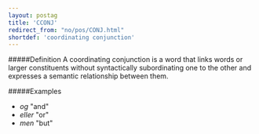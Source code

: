 ```yaml
---
layout: postag
title: 'CCONJ'
redirect_from: "no/pos/CONJ.html"
shortdef: 'coordinating conjunction'
---
```

#####Definition
A coordinating conjunction is a word that links words or larger constituents without syntactically subordinating one to the other and expresses a semantic relationship between them.

#####Examples
* *og* "and"
* *eller* "or"
* *men* "but"
<!-- Interlanguage links updated So kvě 14 19:01:46 CEST 2022 -->
